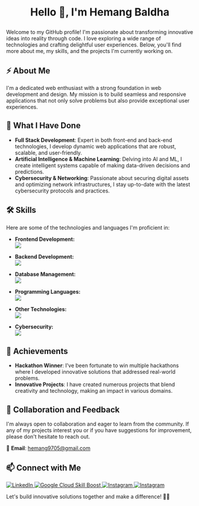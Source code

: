 # <p align="center">Hello 👋, I'm Hemang Baldha</p>

Welcome to my GitHub profile! I'm passionate about transforming innovative ideas into reality through code. I love exploring a wide range of technologies and crafting delightful user experiences. Below, you'll find more about me, my skills, and the projects I'm currently working on.

## ⚡ About Me

I'm a dedicated web enthusiast with a strong foundation in web development and design. My mission is to build seamless and responsive applications that not only solve problems but also provide exceptional user experiences.

## 🚀 What I Have Done
- **Full Stack Development**: Expert in both front-end and back-end technologies, I develop dynamic web applications that are robust, scalable, and user-friendly.
- **Artificial Intelligence & Machine Learning**: Delving into AI and ML, I create intelligent systems capable of making data-driven decisions and predictions.
- **Cybersecurity & Networking**: Passionate about securing digital assets and optimizing network infrastructures, I stay up-to-date with the latest cybersecurity protocols and practices.

## 🛠 Skills

Here are some of the technologies and languages I'm proficient in:

- **Frontend Development:**<br/>
  <img src="https://skillicons.dev/icons?i=nextjs,react,js,tailwindcss,angular,bootstrap,svg"/>

- **Backend Development:**<br/>
  <img src="https://skillicons.dev/icons?i=nodejs,java,python,express,dart,php,laravel,tensorflow"/>

- **Database Management:**<br/>
  <img src="https://skillicons.dev/icons?i=mongodb,mysql,firebase"/>

- **Programming Languages:**<br/>
  <img src="https://skillicons.dev/icons?i=c,cpp"/>

- **Other Technologies:**<br/>
  <img src="https://skillicons.dev/icons?i=flutter,github,git,linux,powershell,figma,postman,npm,wordpress,svg"/>

- **Cybersecurity:**<br/>
  <img src="https://skillicons.dev/icons?i=kali,"/>
## 💼 Achievements

- **Hackathon Winner**: I've been fortunate to win multiple hackathons where I developed innovative solutions that addressed real-world problems.
- **Innovative Projects**: I have created numerous projects that blend creativity and technology, making an impact in various domains.

## 🤝 Collaboration and Feedback

I'm always open to collaboration and eager to learn from the community. If any of my projects interest you or if you have suggestions for improvement, please don't hesitate to reach out.

📧 **Email**: hemang9705@gmail.com

## 📫 Connect with Me

<a href="https://www.linkedin.com/in/hemang-baldha-b75a0b257" target="_blank">
    <img src="https://skillicons.dev/icons?i=linkedin" alt="LinkedIn"/>
</a>
<a href="[https://x.com/hemang9705](https://www.cloudskillsboost.google/public_profiles/a5f89d3d-d437-4306-bf24-909d9acc3ddd)" target="_blank">
    <img src="https://skillicons.dev/icons?i=gcp" alt="Google Cloud Skill Boost"/>
</a>
<a href="https://www.instagram.com/hemang_patel__" target="_blank">
    <img src="https://skillicons.dev/icons?i=instagram" alt="Instagram"/>
</a>
<a href="https://x.com/hemang9705" target="_blank">
    <img src="https://skillicons.dev/icons?i=twitter" alt="Instagram"/>
</a>

Let's build innovative solutions together and make a difference! 🚀✨

